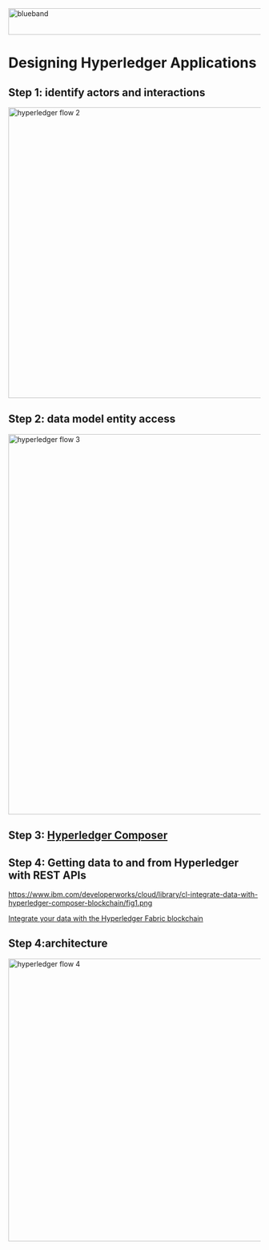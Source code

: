 <img src="https://farm5.staticflickr.com/4503/37148677233_71edc5a37b_o.png" width="1041" height="53" alt="blueband">

# Designing Hyperledger Applications

## Step 1: identify actors and interactions

<img src="https://farm5.staticflickr.com/4603/40152936541_22d27b5869_b.jpg" width="1024" height="581" alt="hyperledger flow 2">

## Step 2: data model entity access

<img src="https://farm5.staticflickr.com/4716/39441555094_bff5750a6b_b.jpg" width="923" height="760" alt="hyperledger flow 3">

## Step 3: [Hyperledger Composer](https://composer-playground.mybluemix.net/)

## Step 4: Getting data to and from Hyperledger with REST APIs

https://www.ibm.com/developerworks/cloud/library/cl-integrate-data-with-hyperledger-composer-blockchain/fig1.png

[Integrate your data with the Hyperledger Fabric blockchain](https://www.ibm.com/developerworks/cloud/library/cl-integrate-data-with-hyperledger-composer-blockchain/index.html)

## Step 4:architecture

<img src="https://farm5.staticflickr.com/4708/40152936591_2466ba880c_b.jpg" width="1024" height="565" alt="hyperledger flow 4">


